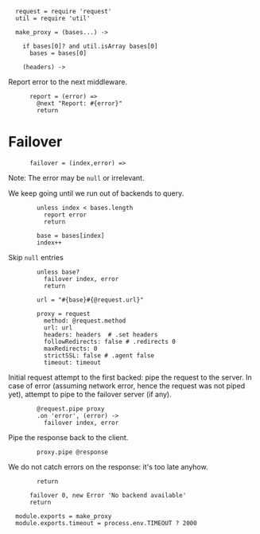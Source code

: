       request = require 'request'
      util = require 'util'

      make_proxy = (bases...) ->

        if bases[0]? and util.isArray bases[0]
          bases = bases[0]

        (headers) ->

Report error to the next middleware.

          report = (error) =>
            @next "Report: #{error}"
            return

Failover
========

          failover = (index,error) =>

Note: The error may be `null` or irrelevant.

We keep going until we run out of backends to query.

            unless index < bases.length
              report error
              return

            base = bases[index]
            index++

Skip `null` entries

            unless base?
              failover index, error
              return

            url = "#{base}#{@request.url}"

            proxy = request
              method: @request.method
              url: url
              headers: headers  # .set headers
              followRedirects: false # .redirects 0
              maxRedirects: 0
              strictSSL: false # .agent false
              timeout: timeout

Initial request attempt to the first backed: pipe the request to the server.
In case of error (assuming network error, hence the request was not piped yet), attempt to pipe to the failover server (if any).

            @request.pipe proxy
            .on 'error', (error) ->
              failover index, error

Pipe the response back to the client.

            proxy.pipe @response

We do not catch errors on the response: it's too late anyhow.

            return

          failover 0, new Error 'No backend available'
          return

      module.exports = make_proxy
      module.exports.timeout = process.env.TIMEOUT ? 2000
